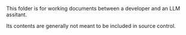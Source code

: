 This folder is for working documents between a developer and an LLM assitant.

Its contents are generally not meant to be included in source control.
